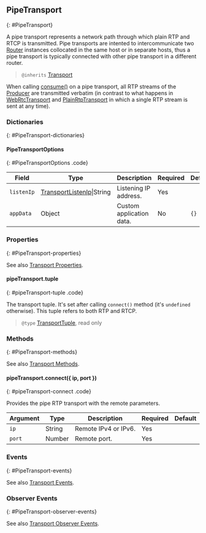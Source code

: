 ## PipeTransport
{: #PipeTransport}

<section markdown="1">

A pipe transport represents a network path through which plain RTP and RTCP is transmitted. Pipe transports are intented to intercommunicate two [Router](#Router) instances collocated in the same host or in separate hosts, thus a pipe transport is typically connected with other pipe transport in a different router.

> `@inherits` [Transport](#Transport)

<div markdown="1" class="note">

When calling [consume()](#transport-consume) on a pipe transport, all RTP streams of the [Producer](#Producer) are transmitted verbatim (in contrast to what happens in [WebRtcTransport](#WebRtcTransport) and [PlainRtpTransport](#PlainRtpTransport) in which a single RTP stream is sent at any time).

</div>

</section>


### Dictionaries
{: #PipeTransport-dictionaries}

<section markdown="1">

#### PipeTransportOptions
{: #PipeTransportOptions .code}

<div markdown="1" class="table-wrapper L3">

Field         | Type    | Description   | Required | Default
------------- | ------- | ------------- | -------- | ---------
`listenIp`    | [TransportListenIp](#TransportListenIp)\|String| Listening IP address. | Yes |
`appData`     | Object  | Custom application data. | No | `{}`

</div>

</section>


### Properties
{: #PipeTransport-properties}

<section markdown="1">

See also [Transport Properties](#Transport-properties).

#### pipeTransport.tuple
{: #pipeTransport-tuple .code}

The transport tuple. It's set after calling `connect()` method (it's `undefined` otherwise). This tuple refers to both RTP and RTCP.

> `@type` [TransportTuple](#TransportTuple), read only

</section>


### Methods
{: #PipeTransport-methods}

<section markdown="1">

See also [Transport Methods](#Transport-methods).

#### pipeTransport.connect({ ip, port })
{: #pipeTransport-connect .code}

Provides the pipe RTP transport with the remote parameters.

<div markdown="1" class="table-wrapper L3">

Argument   | Type    | Description | Required | Default 
---------- | ------- | ----------- | -------- | ----------
`ip`       | String  | Remote IPv4 or IPv6.   | Yes |
`port`     | Number  | Remote port.           | Yes |

</div>

</section>


### Events
{: #PipeTransport-events}

<section markdown="1">

See also [Transport Events](#Transport-events).

</section>


### Observer Events
{: #PipeTransport-observer-events}

<section markdown="1">

See also [Transport Observer Events](#Transport-observer-events).

</section>
